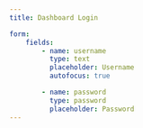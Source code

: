 ```yaml
---
title: Dashboard Login

form:
    fields:
        - name: username
          type: text
          placeholder: Username
          autofocus: true

        - name: password
          type: password
          placeholder: Password
---
```


